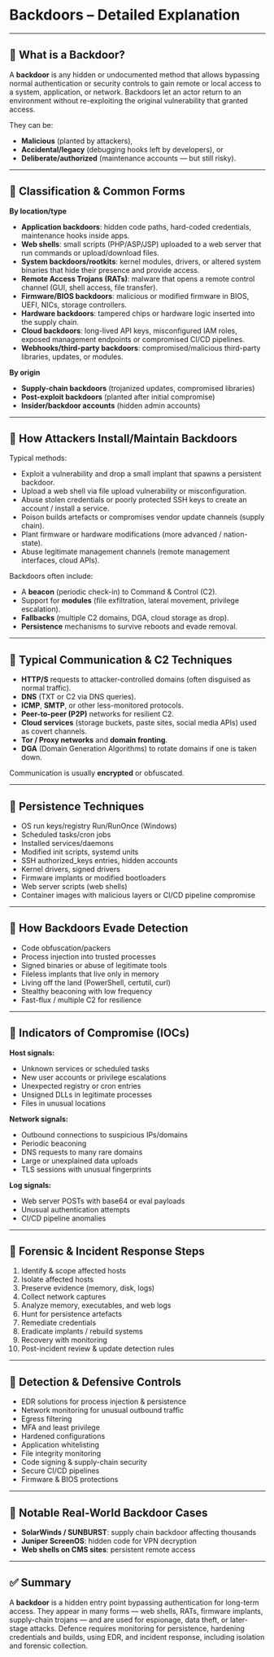 # Backdoors – Detailed Explanation

---

## 🔹 What is a Backdoor?
A **backdoor** is any hidden or undocumented method that allows bypassing normal authentication or security controls to gain remote or local access to a system, application, or network. Backdoors let an actor return to an environment without re-exploiting the original vulnerability that granted access.

They can be:
- **Malicious** (planted by attackers),
- **Accidental/legacy** (debugging hooks left by developers), or
- **Deliberate/authorized** (maintenance accounts — but still risky).

---

## 🔹 Classification & Common Forms
**By location/type**
- **Application backdoors**: hidden code paths, hard-coded credentials, maintenance hooks inside apps.
- **Web shells**: small scripts (PHP/ASP/JSP) uploaded to a web server that run commands or upload/download files.
- **System backdoors/rootkits**: kernel modules, drivers, or altered system binaries that hide their presence and provide access.
- **Remote Access Trojans (RATs)**: malware that opens a remote control channel (GUI, shell access, file transfer).
- **Firmware/BIOS backdoors**: malicious or modified firmware in BIOS, UEFI, NICs, storage controllers.
- **Hardware backdoors**: tampered chips or hardware logic inserted into the supply chain.
- **Cloud backdoors**: long-lived API keys, misconfigured IAM roles, exposed management endpoints or compromised CI/CD pipelines.
- **Webhooks/third-party backdoors**: compromised/malicious third-party libraries, updates, or modules.

**By origin**
- **Supply-chain backdoors** (trojanized updates, compromised libraries)
- **Post-exploit backdoors** (planted after initial compromise)
- **Insider/backdoor accounts** (hidden admin accounts)

---

## 🔹 How Attackers Install/Maintain Backdoors
Typical methods:
- Exploit a vulnerability and drop a small implant that spawns a persistent backdoor.
- Upload a web shell via file upload vulnerability or misconfiguration.
- Abuse stolen credentials or poorly protected SSH keys to create an account / install a service.
- Poison builds artefacts or compromises vendor update channels (supply chain).
- Plant firmware or hardware modifications (more advanced / nation-state).
- Abuse legitimate management channels (remote management interfaces, cloud APIs).

Backdoors often include:
- A **beacon** (periodic check-in) to Command & Control (C2).
- Support for **modules** (file exfiltration, lateral movement, privilege escalation).
- **Fallbacks** (multiple C2 domains, DGA, cloud storage as drop).
- **Persistence** mechanisms to survive reboots and evade removal.

---

## 🔹 Typical Communication & C2 Techniques
- **HTTP/S** requests to attacker-controlled domains (often disguised as normal traffic).
- **DNS** (TXT or C2 via DNS queries).
- **ICMP**, **SMTP**, or other less-monitored protocols.
- **Peer-to-peer (P2P)** networks for resilient C2.
- **Cloud services** (storage buckets, paste sites, social media APIs) used as covert channels.
- **Tor / Proxy networks** and **domain fronting**.
- **DGA** (Domain Generation Algorithms) to rotate domains if one is taken down.

Communication is usually **encrypted** or obfuscated.

---

## 🔹 Persistence Techniques
- OS run keys/registry Run/RunOnce (Windows)
- Scheduled tasks/cron jobs
- Installed services/daemons
- Modified init scripts, systemd units
- SSH authorized_keys entries, hidden accounts
- Kernel drivers, signed drivers
- Firmware implants or modified bootloaders
- Web server scripts (web shells)
- Container images with malicious layers or CI/CD pipeline compromise

---

## 🔹 How Backdoors Evade Detection
- Code obfuscation/packers
- Process injection into trusted processes
- Signed binaries or abuse of legitimate tools
- Fileless implants that live only in memory
- Living off the land (PowerShell, certutil, curl)
- Stealthy beaconing with low frequency
- Fast-flux / multiple C2 for resilience

---

## 🔹 Indicators of Compromise (IOCs)
**Host signals:**
- Unknown services or scheduled tasks
- New user accounts or privilege escalations
- Unexpected registry or cron entries
- Unsigned DLLs in legitimate processes
- Files in unusual locations

**Network signals:**
- Outbound connections to suspicious IPs/domains
- Periodic beaconing
- DNS requests to many rare domains
- Large or unexplained data uploads
- TLS sessions with unusual fingerprints

**Log signals:**
- Web server POSTs with base64 or eval payloads
- Unusual authentication attempts
- CI/CD pipeline anomalies

---

## 🔹 Forensic & Incident Response Steps
1. Identify & scope affected hosts
2. Isolate affected hosts
3. Preserve evidence (memory, disk, logs)
4. Collect network captures
5. Analyze memory, executables, and web logs
6. Hunt for persistence artefacts
7. Remediate credentials
8. Eradicate implants / rebuild systems
9. Recovery with monitoring
10. Post-incident review & update detection rules

---

## 🔹 Detection & Defensive Controls
- EDR solutions for process injection & persistence
- Network monitoring for unusual outbound traffic
- Egress filtering
- MFA and least privilege
- Hardened configurations
- Application whitelisting
- File integrity monitoring
- Code signing & supply-chain security
- Secure CI/CD pipelines
- Firmware & BIOS protections

---

## 🔹 Notable Real-World Backdoor Cases
- **SolarWinds / SUNBURST**: supply chain backdoor affecting thousands
- **Juniper ScreenOS**: hidden code for VPN decryption
- **Web shells on CMS sites**: persistent remote access

---

## ✅ Summary
A **backdoor** is a hidden entry point bypassing authentication for long-term access. They appear in many forms — web shells, RATs, firmware implants, supply-chain trojans — and are used for espionage, data theft, or later-stage attacks. Defence requires monitoring for persistence, hardening credentials and builds, using EDR, and incident response, including isolation and forensic collection.
